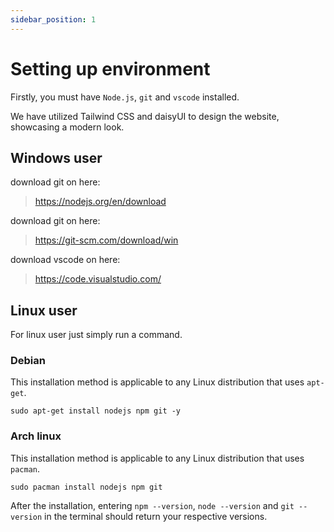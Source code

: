 ```yaml
---
sidebar_position: 1
---
```


# Setting up environment

Firstly, you must have `Node.js`, `git` and `vscode` installed.

We have utilized Tailwind CSS and daisyUI to design the website, showcasing a modern look.

## Windows user

download git on here:
>https://nodejs.org/en/download

download git on here:
>https://git-scm.com/download/win

download vscode on here:
>https://code.visualstudio.com/ 

## Linux user

For linux user just simply run a command.

### Debian

This installation method is applicable to any Linux distribution that uses `apt-get`.

```
sudo apt-get install nodejs npm git -y
```

### Arch linux

This installation method is applicable to any Linux distribution that uses `pacman`.

```
sudo pacman install nodejs npm git
```

After the installation, entering `npm --version`, `node --version` and `git --version` in the terminal should return your respective versions.